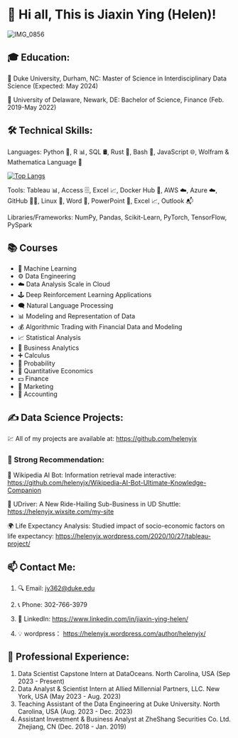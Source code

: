 # 👋 Hi all, This is Jiaxin Ying (Helen)!

![IMG_0856](https://github.com/helenyjx/helenyjx/assets/112274822/ee0cd2eb-ba70-4ff3-8b65-17e93c96e3ba)

## 🎓 Education:

🔭 Duke University, Durham, NC: Master of Science in Interdisciplinary Data Science (Expected: May 2024)
   
🏫  University of Delaware, Newark, DE: Bachelor of Science, Finance (Feb. 2019-May 2022) 

## 🛠 Technical Skills:

Languages: Python 🐍, R 📊, SQL 🛢, Rust 🦀, Bash 🐚, JavaScript 🌐, Wolfram & Mathematica Language 📐

[![Top Langs](https://github-readme-stats.vercel.app/api/top-langs/?username=helenyjx&layout=compact&theme=vision-friendly-dark)](https://github.com/anuraghazra/github-readme-stats)

Tools: Tableau 📊, Access 🗄, Excel 📈, Docker Hub 🐳, AWS ☁️, Azure ☁️, GitHub 👨‍💻, Linux 🐧, Word 📝, PowerPoint 🎥, Excel 📈, Outlook 📬

Libraries/Frameworks: NumPy, Pandas, Scikit-Learn, PyTorch, TensorFlow, PySpark

## 📚 Courses
* 🤖 Machine Learning 
* ⚙️ Data Engineering
* ☁️ Data Analysis Scale in Cloud
* 🕹 Deep Reinforcement Learning Applications
* 🗨️ Natural Language Processing
* 📊 Modeling and Representation of Data
* 💰 Algorithmic Trading with Financial Data and Modeling
* 📈 Statistical Analysis
* 📢 Business Analytics
* ➕ Calculus
* 🎲 Probability
* 🧠 Quantitative Economics
* 💵 Finance
* 🎯 Marketing
* 🧾 Accounting

## ✍️ Data Science Projects: 
💹 All of my projects are available at: https://github.com/helenyjx

### 🔮 Strong Recommendation:
🚀 Wikipedia AI Bot: Information retrieval made interactive: https://github.com/helenyjx/Wikipedia-AI-Bot-Ultimate-Knowledge-Companion 

🚖 UDriver: A New Ride-Hailing Sub-Business in UD Shuttle: https://helenyjx.wixsite.com/my-site 

🌍 Life Expectancy Analysis: Studied impact of socio-economic factors on life expectancy: https://helenyjx.wordpress.com/2020/10/27/tableau-project/

## 📫 Contact Me:
1. 🔍 Email: jy362@duke.edu
   
2. 📞 Phone: 302-766-3979
   
3. 📄 LinkedIn: https://www.linkedin.com/in/jiaxin-ying-helen/
   
4. 💡 wordpress： https://helenyjx.wordpress.com/author/helenyjx/

## 💼 Professional Experience:
1. Data Scientist Capstone Intern at DataOceans. North Carolina, USA (Sep 2023 - Present)
2. Data Analyst & Scientist Intern at Allied Millennial Partners, LLC. New York, USA (May 2023 - Aug. 2023)
3. Teaching Assistant of the Data Engineering at Duke University. North Carolina, USA (Aug. 2023 - Dec. 2023)
4. Assistant Investment & Business Analyst at ZheShang Securities Co. Ltd. Zhejiang, CN (Dec. 2018 - Jan. 2019)
